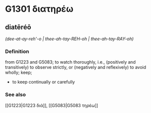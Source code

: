 # G1301 διατηρέω

## diatēréō

_(dee-at-ay-reh'-o | thee-ah-tay-REH-oh | thee-ah-tay-RAY-oh)_

### Definition

from G1223 and G5083; to watch thoroughly, i.e., (positively and transitively) to observe strictly, or (negatively and reflexively) to avoid wholly; keep; 

- to keep continually or carefully

### See also

[[G1223|G1223 διά]], [[G5083|G5083 τηρέω]]
